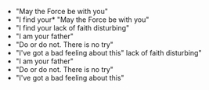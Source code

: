 * "May the Force be with you"
* "I find your* "May the Force be with you"
* "I find your lack of faith disturbing"
* "I am your father"
* "Do or do not. There is no try"
* "I've got a bad feeling about this" lack of faith disturbing"
* "I am your father"
* "Do or do not. There is no try"
* "I've got a bad feeling about this"
